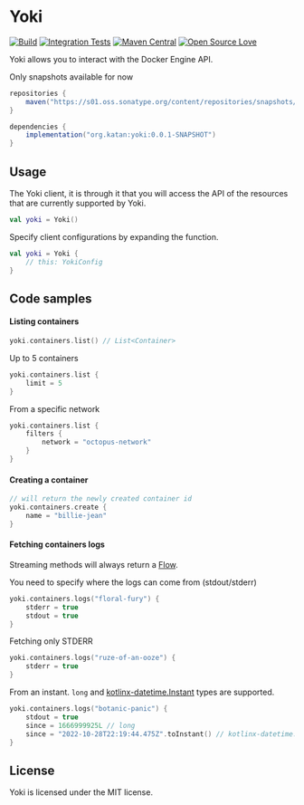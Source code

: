# Yoki

[![Build](https://github.com/KatanPanel/yoki/actions/workflows/build.yml/badge.svg)](https://github.com/KatanPanel/yoki/actions/workflows/build.yml)
[![Integration Tests](https://github.com/KatanPanel/yoki/actions/workflows/integration-tests.yml/badge.svg)](https://github.com/KatanPanel/yoki/actions/workflows/integration-tests.yml)
[![Maven Central](https://img.shields.io/maven-central/v/org.katan/yoki)](https://mvnrepository.com/artifact/org.katan)
[![Open Source Love](https://badges.frapsoft.com/os/v2/open-source.png?v=103)](https://github.com/ellerbrock/open-source-badges/)
</center>

Yoki allows you to interact with the Docker Engine API.

Only snapshots available for now
```groovy
repositories {
    maven("https://s01.oss.sonatype.org/content/repositories/snapshots/")
}

dependencies {
    implementation("org.katan:yoki:0.0.1-SNAPSHOT")
}
```

## Usage
The Yoki client, it is through it that you will access the API of the resources that are currently supported by Yoki.

```kotlin
val yoki = Yoki()
```

Specify client configurations by expanding the function.
```kotlin
val yoki = Yoki {
    // this: YokiConfig
}
```

## Code samples
#### Listing containers

```kotlin
yoki.containers.list() // List<Container>
```

Up to 5 containers
```kotlin
yoki.containers.list {
    limit = 5
}
```

From a specific network
```kotlin
yoki.containers.list {
    filters {
        network = "octopus-network"
    }
}
```

#### Creating a container
```kotlin
// will return the newly created container id
yoki.containers.create {
    name = "billie-jean"
}
```

#### Fetching containers logs
Streaming methods will always return a [Flow](https://kotlinlang.org/docs/flow.html).

You need to specify where the logs can come from (stdout/stderr)
```kotlin
yoki.containers.logs("floral-fury") {
    stderr = true
    stdout = true
}
```

Fetching only STDERR
```kotlin
yoki.containers.logs("ruze-of-an-ooze") {
    stderr = true
}
```

From an instant. `long` and [kotlinx-datetime.Instant](https://github.com/Kotlin/kotlinx-datetime) types are supported. 
```kotlin
yoki.containers.logs("botanic-panic") {
    stdout = true
    since = 1666999925L // long
    since = "2022-10-28T22:19:44.475Z".toInstant() // kotlinx-datetime.Instant
}
```

## License
Yoki is licensed under the MIT license.

